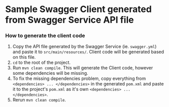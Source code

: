 # Sample Swagger Client generated from Swagger Service API file

### How to generate the client code 

1. Copy the API file generated by the Swagger Service (ie. ```swagger.yml```) and paste it to ```src/main/resources/```. Client code will be generated based on this file.
2. ```cd``` to the root of the project.
3. Run ```mvn clean compile```. This will generate the Client code, however some dependencies will be missing.
4. To fix the missing dependencies problem, copy everything from ```<dependencies> ... </dependencies>``` in the generated ```pom.xml``` and paste it to the project's ```pom.xml``` as it's own ```<dependencies> ... </dependencies>```.
5. Rerun ```mvn clean compile```.